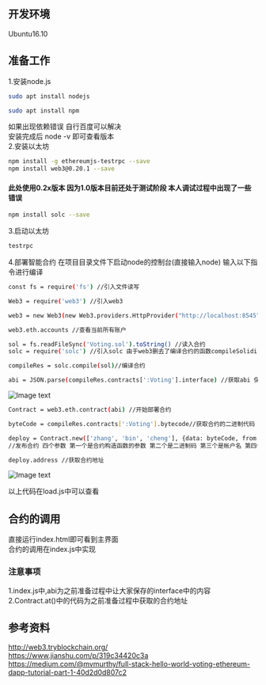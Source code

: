 
## 开发环境
Ubuntu16.10
## 准备工作
1.安装node.js<br>
```Bash
sudo apt install nodejs
```
```Bash
sudo apt install npm
```
如果出现依赖错误 自行百度可以解决<br>
安装完成后 node -v 即可查看版本<br>
2.安装以太坊<br>
```Bash
npm install -g ethereumjs-testrpc --save
npm install web3@0.20.1 --save
```
#### 此处使用0.2x版本 因为1.0版本目前还处于测试阶段 本人调试过程中出现了一些错误
```Bash
npm install solc --save
```
3.启动以太坊<br>
```Bash
testrpc
```
4.部署智能合约
在项目目录文件下启动node的控制台(直接输入node) 输入以下指令进行编译
```Bash
const fs = require('fs') //引入文件读写

Web3 = require('web3') //引入web3

web3 = new Web3(new Web3.providers.HttpProvider("http://localhost:8545"))

web3.eth.accounts //查看当前所有账户

sol = fs.readFileSync('Voting.sol').toString() //读入合约
solc = require('solc') //引入solc 由于web3删去了编译合约的函数compileSolidity 所以需要用到solc来编译

compileRes = solc.compile(sol)//编译合约

abi = JSON.parse(compileRes.contracts[':Voting'].interface) //获取abi 保存interface这串字符串 在后续会用
```
![Image text](https://github.com/jsphLim/VotingSystem/blob/master/img/3.png)
```Bash
Contract = web3.eth.contract(abi) //开始部署合约

byteCode = compileRes.contracts[':Voting'].bytecode//获取合约的二进制代码

deploy = Contract.new(['zhang', 'bin', 'cheng'], {data: byteCode, from: web3.eth.accounts[0], gas: 4000000})
//发布合约 四个参数 第一个是合约构造函数的参数 第二个是二进制码 第三个是帐户名 第四个是gas

deploy.address //获取合约地址
```
![Image text](https://github.com/jsphLim/VotingSystem/blob/master/img/1.png)

以上代码在load.js中可以查看

## 合约的调用
直接运行index.html即可看到主界面<br>
合约的调用在index.js中实现<br>
### 注意事项
1.index.js中,abi为之前准备过程中让大家保存的interface中的内容<br>
2.Contract.at()中的代码为之前准备过程中获取的合约地址

## 参考资料
http://web3.tryblockchain.org/<br>
https://www.jianshu.com/p/319c34420c3a<br>
https://medium.com/@mvmurthy/full-stack-hello-world-voting-ethereum-dapp-tutorial-part-1-40d2d0d807c2

